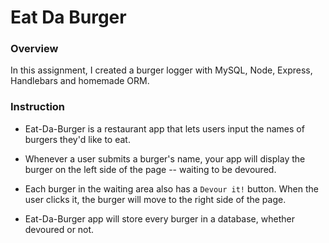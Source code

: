 # Eat Da Burger

### Overview

In this assignment, I created a burger logger with MySQL, Node, Express, Handlebars and homemade ORM.

### Instruction

* Eat-Da-Burger is a restaurant app that lets users input the names of burgers they'd like to eat.

* Whenever a user submits a burger's name, your app will display the burger on the left side of the page -- waiting to be devoured.

* Each burger in the waiting area also has a `Devour it!` button. When the user clicks it, the burger will move to the right side of the page.

* Eat-Da-Burger app will store every burger in a database, whether devoured or not.
